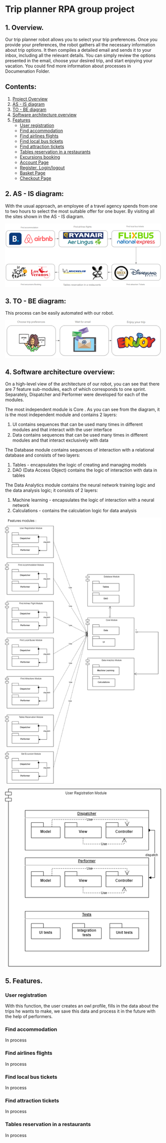 # **Trip planner RPA group project**

## **1. Overview.**

Our trip planner robot allows you to select your trip preferences. Once you provide your preferences, the robot gathers all the necessary information about trip options. It then compiles a detailed email and sends it to your inbox, including all the relevant details. You can simply review the options presented in the email, choose your desired trip, and start enjoying your vacation. You could find more information about processes in Documenation Folder.

## **Contents:**

1. [Project Overview](#1-overview)
2. [AS - IS diagram](#2-as-is-diagram)
3. [TO - BE diagram](#3-to-be-diagram)
4. [Software architecture overview](#4-software-architecture-overview)
5. [Features](#5-features)
   - [User registration](#user-registration)
   - [Find accommodation](#find-accommodation)
   - [Find airlines flights](#find-airlines-flights)
   - [Find local bus tickets](#find-local-bus-tickets)
   - [Find attraction tickets](#find-attraction-bus-tickets)
   - [Tables reservation in a restaurants](#tables-reservation)
   - [Excursions booking ](#excursions-booking)
   - [Account Page](#account-page)
   - [Register, Login/logout](#register-loginlogout-pages)
   - [Basket Page](#shopping-basket)
   - [Checkout Page](#checkout-page)

## **2. AS - IS diagram:**

With the usual approach, an employee of a travel agency spends from one to two hours to select the most suitable offer for one buyer. By visiting all the sites shown in the AS - IS diagram.

![AS IS DIAGRAM](Documentation/images/as-is-diagram.png)

## **3. TO - BE diagram:**

This process can be easily automated with our robot.

![TO BE DIAGRAM](Documentation/images/to-be-diagram.png)

## **4. Software architecture overview:**

On a high-level view of the architecture of our robot, you can see that there are 7 feature sub-modules, each of which corresponds to one sprint. Separately, Dispatcher and Performer were developed for each of the modules.

The most independent module is Core . As you can see from the diagram, it is the most independent module and contains 2 layers:

1.  UI contains sequences that can be used many times in different modules and that interact with the user interface
2.  Data contains sequences that can be used many times in different modules and that interact exclusively with data

The Database module contains sequences of interaction with a relational database and consists of two layers:

1.  Tables - encapsulates the logic of creating and managing models
2.  DAO (Data Access Object) contains the logic of interaction with data in tables

The Data Analytics module contains the neural network training logic and the data analysis logic; it consists of 2 layers:

1.  Machine learning - encapsulates the logic of interaction with a neural network
2.  Calculations - contains the calculation logic for data analysis

![ARCHITECTURE DIAGRAM](Documentation/images/architecture_diagram.png)

![FEATURE ARCHITECTURE DIAGRAM](Documentation/images/feature_architecture_diagram.png)

## **5. Features.**

### User registration

With this function, the user creates an owl profile, fills in the data about the trips he wants to make, we save this data and process it in the future with the help of performers.

### Find accommodation

In process

### Find airlines flights

In process

### Find local bus tickets

In process

### Find attraction tickets

In process

### Tables reservation in a restaurants

In process
